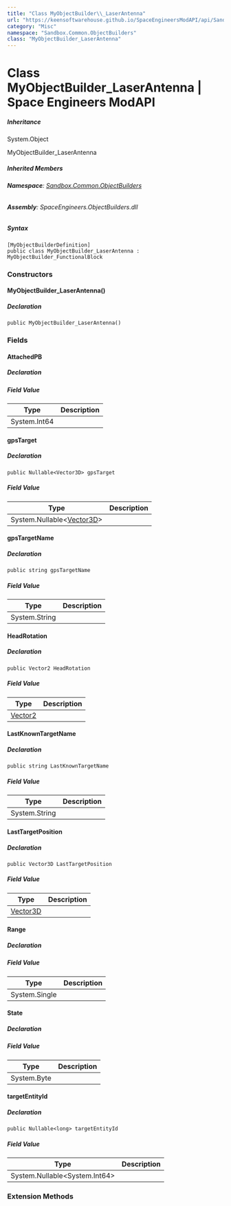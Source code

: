 ```yaml
---
title: "Class MyObjectBuilder\\_LaserAntenna"
url: "https://keensoftwarehouse.github.io/SpaceEngineersModAPI/api/Sandbox.Common.ObjectBuilders.MyObjectBuilder_LaserAntenna.html"
category: "Misc"
namespace: "Sandbox.Common.ObjectBuilders"
class: "MyObjectBuilder_LaserAntenna"
---
```


# Class MyObjectBuilder\_LaserAntenna | Space Engineers ModAPI

##### Inheritance

System.Object

MyObjectBuilder\_LaserAntenna

##### Inherited Members

###### **Namespace**: [Sandbox.Common.ObjectBuilders](https://keensoftwarehouse.github.io/SpaceEngineersModAPI/api/Sandbox.Common.ObjectBuilders.html)

###### **Assembly**: SpaceEngineers.ObjectBuilders.dll

##### Syntax

```
[MyObjectBuilderDefinition]
public class MyObjectBuilder_LaserAntenna : MyObjectBuilder_FunctionalBlock
```

### Constructors

#### MyObjectBuilder\_LaserAntenna()

##### Declaration

```
public MyObjectBuilder_LaserAntenna()
```

### Fields

#### AttachedPB

##### Declaration

##### Field Value

| Type | Description |
| --- | --- |
| System.Int64 |     |

#### gpsTarget

##### Declaration

```
public Nullable<Vector3D> gpsTarget
```

##### Field Value

| Type | Description |
| --- | --- |
| System.Nullable<[Vector3D](https://keensoftwarehouse.github.io/SpaceEngineersModAPI/api/VRageMath.Vector3D.html)\> |     |

#### gpsTargetName

##### Declaration

```
public string gpsTargetName
```

##### Field Value

| Type | Description |
| --- | --- |
| System.String |     |

#### HeadRotation

##### Declaration

```
public Vector2 HeadRotation
```

##### Field Value

| Type | Description |
| --- | --- |
| [Vector2](https://keensoftwarehouse.github.io/SpaceEngineersModAPI/api/VRageMath.Vector2.html) |     |

#### LastKnownTargetName

##### Declaration

```
public string LastKnownTargetName
```

##### Field Value

| Type | Description |
| --- | --- |
| System.String |     |

#### LastTargetPosition

##### Declaration

```
public Vector3D LastTargetPosition
```

##### Field Value

| Type | Description |
| --- | --- |
| [Vector3D](https://keensoftwarehouse.github.io/SpaceEngineersModAPI/api/VRageMath.Vector3D.html) |     |

#### Range

##### Declaration

##### Field Value

| Type | Description |
| --- | --- |
| System.Single |     |

#### State

##### Declaration

##### Field Value

| Type | Description |
| --- | --- |
| System.Byte |     |

#### targetEntityId

##### Declaration

```
public Nullable<long> targetEntityId
```

##### Field Value

| Type | Description |
| --- | --- |
| System.Nullable<System.Int64\> |     |

### Extension Methods